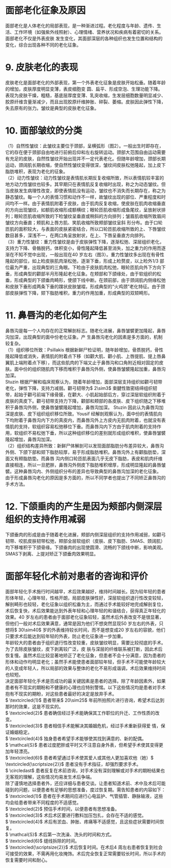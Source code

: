 # 面部老化征象及原因  
面部老化是人体老化的局部表现，是一种渐进过程。老化程度与年龄、遗传、生活、工作环境（如强紫外线照射）、心理情绪、营养状况和疾病有着密切的关系。面部老化不仅是外表皮肤 发生变化，其面部深层的各种组织也发生位置和结构的变化，综合出现各种不同的老化征象。  
# 9.  皮肤老化的表现  
皮肤老化是面部老化的外部表现，第一个外表老化征象是皮肤开始松垂。随着年龄的增加，皮肤厚度明显变薄，表皮细胞变 圆、扁平、形成空泡、生理功能下降。表现为皮肤干燥，粗糙，基底层厚度变薄、乳突收缩，生发层细胞数量明显减少、胶原纤维含量渐减少，而且出现胶原纤维肿胀、碎裂、萎缩。皮肤因此弹性下降，失去原有的张力。皱纹是典型的皮肤老化征象。  
# 10. 面部皱纹的分类  
（1）自然性皱纹：此皱纹主要位于颈部，呈横弧形（图2）。一般出生时即存在，它的存在便于颈部自由地进行前俯后仰和左右旋转运动。颈部大范围自由运动需要有充足的皮肤，自然性皱纹开始出现并不一定代表老化。但随年龄增加，颈部长期运动，颈阔肌长期收缩，使自然性皱纹变得很深，皱纹间皮肤松弛隆起，加上皮下脂肪堆积，表现为老化的征象。  
（2）动力性皱纹：动力性皱纹是表情肌长期反复收缩所致，所以表情肌较丰富的地方动力性皱纹也较多。其早期只在表情肌反复收缩时出现，称之为动态皱纹。但当皮肤发生病理性改变，即使表情肌没有运动，皱纹也不消失而长期存在，称之为静态皱纹。每一个人的表情习惯和动作不一样，故皱纹出现的部位、严重程度和时间均不一样。由于表情肌附着于皮肤，由于肌肉反复收缩，使皮肤在肌肉收缩垂直的方向出现皱纹，如额肌收缩形成额横纹；眼轮匝肌收缩形成鱼尾纹，呈放射状排列；眼轮匝肌收缩所致的下睑皱纹呈垂直或稍斜的方向排列；皱眉肌收缩所致眉间皱纹方向垂直；颊肌和上唇方肌、笑肌收缩所致颊部皱纹呈斜 形分布。由于口轮匝肌的面积较大，与表面的皮肤紧密结合，所以口轮匝肌收缩所致的上、下唇皱纹数目甚多，深浅不一，在两口角呈放射状，在上、下唇呈垂直方向排列。  
（3）重力性皱纹：重力性皱纹是由于皮肤弹性下降，逐渐松弛、深层组织老化，支持力下降、骨骼脱钙，体积变小，骨性隆起降低甚至消失，加之重力的作用而逐渐在不知不觉中出现，一般出现在40 岁左右（图3）。重力性皱纹多出现在有骨性隆起的部位，如上睑皮肤肌肉渐松弛，逐渐下垂，形成上睑赘皮，以上睑外1/3 部位最为严重，出现典型的三角眼。下睑由于皮肤肌肉松弛，眼轮匝肌向外下方向下垂，形成典型的颧部半月形隆起老化征象。在颊部和下颌缘处，由于软组织的松垂，形成典型的下颌垂肉畸形，使颌下线中断。在颈前部，由于颈阔肌内侧缘松弛和皮肤下垂形成两条下垂的蹼状皮肤皱褶，形成典型的“火鸡颈”老化特征。由于颈部皮肤弹性下降，颏下脂肪堆积，重力的作用加重，形成典型的双颏畸形。  
# 11. 鼻唇沟的老化如何产生  
鼻唇沟是每一个人均存在的正常解剖标志。随老化进展，鼻唇皱襞更加隆起，鼻唇沟加深，出现典型的面中份老化征象。产 生鼻唇沟老化的因素是多方面的，机制较复杂。  
（1）组织移位所致：Psillakis 根据新鲜尸检证明，随年龄增加，骨质脱钙，骨性隆起降低或消失，表情肌的附着点下移（如颧大肌、颧小肌、上唇提肌、提上唇鼻翼肌上端附着点下移），而这些肌肉的下端又止于鼻唇沟和口角附近相对固定的皮肤。面中份的组织随肌肉下移而堆积于鼻唇沟外侧，使鼻唇皱襞隆起加重，鼻唇沟加深。  
Stuzin 根据尸解和临床观察认为，随着年龄增加，面部深层支持组织如颧弓韧带老化，弹性下降，支持力减弱。颧弓韧带为$ 2\sim3$  束腱性致密结缔组织韧带，起始于颧弓前端下缘骨膜，在颧大、小肌起始部后方，穿过深层软组织附着于皮肤的真皮下。颧弓韧带支持力下降，颧部和颊部的各皮肤、皮下组织随之下移堆积于鼻唇沟外侧，使鼻唇皱襞隆起增加，鼻唇沟加深。 Stuzin 因此认为鼻唇沟加深是皮肤、皮下组织组织移位所致。Yousif 经解剖观察认为，面中份的表情肌向下均附着于鼻唇沟内下方的真皮内，而鼻唇沟外上方皮内无肌肉附着，也就没有表情肌的支持，软组织容易松弛移位下垂。而鼻唇沟内下方由于肌肉附着的支持作用，软组织不易松弛下垂，所以这种组织移位的差别就形成组织堆积，使鼻唇皱襞隆起增加，鼻唇沟加深。  
（2）组织结构差异所致：新鲜尸体解剖可以发现面部脂肪分布差异较大，鼻唇沟外侧、下颌下部和颏下脂肪较厚，易于形成脂肪堆积。鼻唇沟外上有颧脂肪垫，深面又有颊脂肪垫。而鼻唇 沟内侧口轮匝肌表面几乎无皮下脂肪，表皮和肌肉纤维直接相连，所以一旦肥胖，鼻唇沟外侧皮下脂肪堆积增厚，形成明显隆起的鼻唇皱襞。这种鼻唇沟内、外侧组织分布的差异也导致典型的鼻唇沟加深的老化征象。  
由于形成鼻唇沟老化的原因是多方面的，所以不同学者也提出了不同矫正鼻唇沟的手术方法。  
# 12. 下颌垂肉的产生是因为颊部内侧深层组织的支持作用减弱  
下颌垂肉的形成是由于随着老化进展，颊部内侧深层组织的支持作用减弱，如颧弓韧带、咬肌皮肤韧带松弛，颊部全层软组织（皮肤、皮下脂肪、SMAS、颈阔肌）均下移堆积于下颌骨缘。下颌垂肉的出现使圆滑、流畅的下颌线中断，影响美观。SMAS下剥离、上提对矫正下颌垂肉效果明显。  
#  面部年轻化术前对患者的咨询和评价  
面部年轻化手术施行时间越早，术后效果越好，维持时间越长。因为较年轻的患者形体年轻，心理年轻，性格开朗，局部皮肤弹性好，深层软组织退行性改变较轻，解剖畸形也较轻，老化征象以组织松垂为主，而通过手术能较好地完成解剖复位，术后恢复快，术后效果能达到外表年轻和心理年轻的和谐结合，获得真正年轻化的效果。40 岁左右的患者由于面部老化征象较轻，虽然术后外表改变不是很显著，但他们一般对术后效果满意，通常是因为他们不想突然显现50 岁左右的外表，只想将$ 30\sim40$ 岁的外表维持较长时间，而不是想变成20 岁左右的容貌，他们只要求术后能达到较年轻的外表，防止老化征象进一步加重。  
年龄较大的患者由于组织退行性改变较重，皮肤皱纹明显，需要比较彻底的手术。为了去除皮肤皱纹，皮下剥离较广泛，皮 肤与深层的纤维联系被打断，因此术后恢复慢。虽然术后比较显著地矫正了老化征象，但患者不会十分满意，因为患者的形体和动作均明显老化；虽然手术能使患者面部较年轻，但手术不可能使年龄较大的人变成年轻人，所以局部的效果与整体的老化不易形成谐调，术后效果维持时间也较短。  
决定面部年轻化手术是否成功的最关键因素是患者的选择。除了年龄因素外，如果患者有不现实的期盼和不健康的心理也应特别警惕。以下这些情况均是患者对手术抱有不现实的期盼，对这些患者最好的决定是放弃手术。  
$ \textcircled{1}$    患者带来$ 20\sim25$  年前所拍照片进行咨询，希望术后达到那时的效果，这是不现实的。  
$ \textcircled{2}$    患者确信经过手术能确保其工作职位的升迁、工作性质的改变。  
$ \textcircled{3}$     患者相信手术能解决其婚姻危机，经过手术重新获得爱 情，保证婚姻稳定。  
$ \textcircled{4}$    独身患者希望手术能够使其找到满意的、新的配偶。  
$ \mathcal{S}$    患者过度肥胖或平时又不注意自身外表，但希望手术使其变得更加年轻漂亮。  
$ \textcircled{6}$    患者希望通过手术使其爱人或其他人更加喜欢他（她）$ \textcircled{\scriptsize{2}}$    患者没有手术指征，却强烈要求手术。  
$ \circledast$ 患者反复在术前咨询，对手术没有深刻理解或对手术的期盼结果也无客观的理解，这些情况均易发生术后争端。  
除了谨慎地选择患者外，还应详细与患者交谈。让患者知道术前、术中及术后可能碰到的问题，以便患者有足够的思想准备，度过恢复期。需告知患者的内容如下：  
$ \textcircled{1}$    患者在手术期间应进行心电监护、气管插管、静脉输液，这些均会给患者带来不同程度的不适感觉。  
$ \textcircled{2}$    预估手术时间，以便患者有思想准备。  
$ \textcircled{3}$    术后术区要进行敷料加压包扎，会存在不适的感觉。  
$ \textcircled{4}$    术后有淤血、肿胀、疼痛等不适感觉，且这些症状需要时间恢复。  
$ \mathcal{S}$    术后第一次洗澡、洗头的时间和方式。  
$ \textcircled{6}$    缝线拆除的时间。  
$ \textcircled{\scriptsize{2}}$    术后恢复时间。在术后4 周左右患者恢复到社会可接受的效果，不需再用化妆掩饰。术后完全恢复正常需要较长时间，所以手术的恢复需要时间和耐心。  